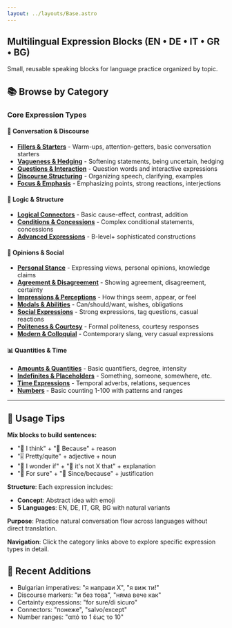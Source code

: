 ```yaml
---
layout: ../layouts/Base.astro
---
```

## Multilingual Expression Blocks (EN • DE • IT • GR • BG)

Small, reusable speaking blocks for language practice organized by topic.

## 📚 Browse by Category

### Core Expression Types

#### 💬 Conversation & Discourse
- **[Fillers & Starters](./fillers)** - Warm-ups, attention-getters, basic conversation starters
- **[Vagueness & Hedging](./vagueness)** - Softening statements, being uncertain, hedging
- **[Questions & Interaction](./questions)** - Question words and interactive expressions  
- **[Discourse Structuring](./structuring)** - Organizing speech, clarifying, examples
- **[Focus & Emphasis](./emphasis)** - Emphasizing points, strong reactions, interjections

#### 🔗 Logic & Structure  
- **[Logical Connectors](./logical)** - Basic cause-effect, contrast, addition
- **[Conditions & Concessions](./conditions)** - Complex conditional statements, concessions
- **[Advanced Expressions](./advanced)** - B-level+ sophisticated constructions

#### 💭 Opinions & Social
- **[Personal Stance](./stance)** - Expressing views, personal opinions, knowledge claims
- **[Agreement & Disagreement](./agreement)** - Showing agreement, disagreement, certainty
- **[Impressions & Perceptions](./impressions)** - How things seem, appear, or feel
- **[Modals & Abilities](./modals)** - Can/should/want, wishes, obligations
- **[Social Expressions](./social)** - Strong expressions, tag questions, casual reactions
- **[Politeness & Courtesy](./politeness)** - Formal politeness, courtesy responses
- **[Modern & Colloquial](./modern)** - Contemporary slang, very casual expressions

#### 📊 Quantities & Time
- **[Amounts & Quantities](./amounts)** - Basic quantifiers, degree, intensity
- **[Indefinites & Placeholders](./indefinites)** - Something, someone, somewhere, etc.
- **[Time Expressions](./time)** - Temporal adverbs, relations, sequences
- **[Numbers](./numbers)** - Basic counting 1-100 with patterns and ranges

---

## 🧠 Usage Tips

**Mix blocks to build sentences:**
- "🧠 I think" + "🔗 Because" + reason
- "🎚️ Pretty/quite" + adjective + noun
- "🤔 I wonder if" + "🎯 it's not X that" + explanation
- "💯 For sure" + "🔗 Since/because" + justification

**Structure**: Each expression includes:
- **Concept**: Abstract idea with emoji
- **5 Languages**: EN, DE, IT, GR, BG with natural variants

**Purpose**: Practice natural conversation flow across languages without direct translation.

**Navigation**: Click the category links above to explore specific expression types in detail.

## 🎯 Recent Additions
- Bulgarian imperatives: "я направи X", "я виж ти!"
- Discourse markers: "и без това", "няма вече как"
- Certainty expressions: "for sure/di sicuro"
- Connectors: "понеже", "salvo/except"
- Number ranges: "από το 1 έως το 10"